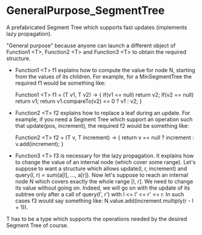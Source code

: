 # GeneralPurpose_SegmentTree

A prefabricated Segment Tree which supports fast updates (implements lazy propagation).

"General purpose" because anyone can launch a different object of Function1 \<T\>, Function2 \<T\> and Function3 \<T\> 
to obtain the required structure.

- Function1 \<T\> f1 explains how to compute the value for node N, starting from the values of its children.
  For example, for a MinSegmentTree the required f1 would be something like:

  Function1 \<T\> f1 = (T v1, T v2) -> {
    if(v1 == null)
      return v2;
    if(v2 == null)
      return v1;
    return v1.compareTo(v2) <= 0 ? v1 : v2;
  }
                               
- Function2 \<T\> f2 explains how to replace a leaf during an update.
  For example, if you need a Segment Tree which support an operation such that update(pos, increment),
  the required f2 would be something like:
  
  Function2 \<T\> f2 = (T v, T increment) -> {
    return v == null ? increment : v.add(increment);
  }
  
- Function3 \<T\> f3 is necessary for the lazy propagation. It explains how to change the value of an
  internal node (which cover some range). Let's suppose to want a structure which allows
  update(l, r, increment) and query(l, r) = sum(a[l], ..., a[r]).
  Now let's suppose to reach an internal node N which covers exactly the whole range [l, r].
  We need to change its value without going on. Indeed, we will go on with the update of its subtree
  only after a call of query(l', r') with l <= l' <= r' <= r.
  In such cases f3 would say something like: N.value.add(increment.multiply(r - l + 1)).

T has to be a type which supports the operations needed by the desired Segment Tree of course.
